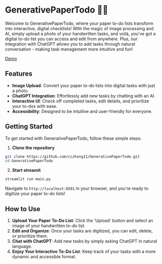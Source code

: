
# GenerativePaperTodo 📝✨

Welcome to GenerativePaperTodo, where your paper to-do lists transform into interactive, digital checklists! With the magic of image processing and AI, simply upload a photo of your handwritten tasks, and voilà, you've got a digital to-do list you can access and edit from anywhere. Plus, our integration with ChatGPT allows you to add tasks through natural conversation - making task management more intuitive and fun!

[Demo](https://docs.google.com/presentation/d/1-IUP4vKjOALC00ZWPej4JTrB18JT8iNN4hJggcaRaZg/edit?usp=sharing)

## Features

- **Image Upload**: Convert your paper to-do lists into digital tasks with just a photo.
- **ChatGPT Integration**: Effortlessly add new tasks by chatting with an AI.
- **Interactive UI**: Check off completed tasks, edit details, and prioritize your to-dos with ease.
- **Accessibility**: Designed to be intuitive and user-friendly for everyone.

## Getting Started

To get started with GenerativePaperTodo, follow these simple steps:

1. **Clone the repository**

```bash
git clone https://github.com/cczhong11/GenerativePaperTodo.git
cd GenerativePaperTodo
```

2. **Start streamit**

```bash
streamlit run main.py
```


Navigate to `http://localhost:8501` in your browser, and you're ready to digitize your paper to-do lists!

## How to Use

1. **Upload Your Paper To-Do List**: Click the 'Upload' button and select an image of your handwritten to-do list.
2. **Edit and Organize**: Once your tasks are digitized, you can edit, delete, or prioritize them.
3. **Chat with ChatGPT**: Add new tasks by simply asking ChatGPT in natural language.
4. **Enjoy Your Interactive To-Do List**: Keep track of your tasks with a more dynamic and accessible format.
